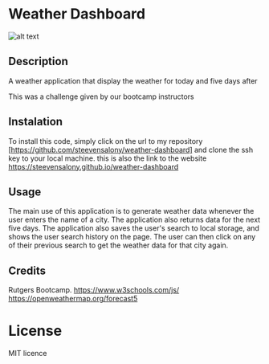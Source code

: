 # Weather Dashboard

![alt text](https://github.com/steevensalony/weather-dashboard/blob/main/assets/images/Screenshot.png?raw=true)

## Description

A weather application that display the weather for today and five days after

This was a challenge given by our bootcamp instructors

## Instalation

To install this code, simply click on the url to my repository [https://github.com/steevensalony/weather-dashboard] and clone the ssh key to your local machine. 
this is also the link to the website https://steevensalony.github.io/weather-dashboard

## Usage

The main use of this application is to generate weather data whenever the user enters the name of a city. The application also returns data for the next five days. The application also saves the user's search to local storage, and shows the user search history on the page. The user can then click on any of their previous search to get the weather data for that city again.

## Credits

Rutgers Bootcamp.
https://www.w3schools.com/js/
https://openweathermap.org/forecast5

# License

MIT licence
